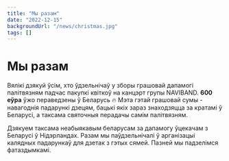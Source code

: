 ```yaml
---
title: "Мы разам"
date: "2022-12-15"
backgroundUrl: "/news/christmas.jpg"
tags: []
---
```


# Мы разам

Вялікі дзякуй ўсім, хто ўдзельнічаў у зборы грашовай дапамогі палітвязням падчас пакупкі квіткоў на канцэрт групы NAVIBAND. 
**600 еўра** ўжо пераведзены ў Беларусь 🔥 
Мэта гэтай грашовай сумы - навагоднія падарункі дзецям, бацькі якіх зараз знаходзяцца за кратамі ў Беларусі,
а таксама святочныя перадачы самім палітвязням. 

Дзякуем таксама неабыякавым беларусам за дапамогу ўцекачам з Беларусі ў Нідэрландах. Разам мы паўдзельнічалі 
ў арганізацыі калядных падарункаў для дзетак з гэтых сямей. Пазней мы падзелімся фатаздымкамі. 
